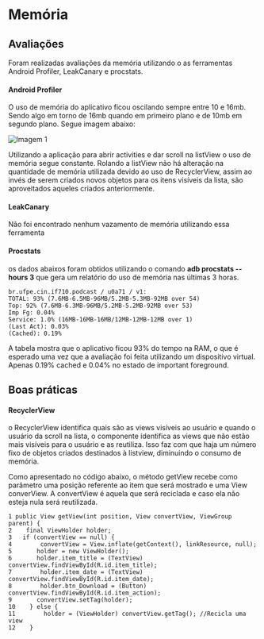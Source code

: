 # Memória


## Avaliações

Foram realizadas avaliações da memória utilizando o as ferramentas Android Profiler, LeakCanary e procstats.

#### Android Profiler

O uso de memória do aplicativo ficou oscilando sempre entre 10 e 16mb. Sendo algo em torno de 16mb quando em primeiro plano e de 10mb em segundo plano. Segue imagem abaixo:

![Imagem 1](https://raw.githubusercontent.com/msb55/projeto-android-if710/master/imagens_relatorio/memory_AndroidProfiler.png)

Utilizando a aplicação para abrir activities e dar scroll na listView o uso de memória segue constante. 
Rolando a listView não há alteração na quantidade de memória utilizada devido ao uso de RecyclerView, assim ao invés de serem criados novos objetos para os itens visíveis da lista, são aproveitados aqueles criados anteriormente. 


#### LeakCanary

Não foi encontrado nenhum vazamento de memória utilizando essa ferramenta

#### Procstats

os dados abaixos foram obtidos utilizando o comando **adb procstats --hours 3**
que gera um relatório do uso de memória nas últimas 3 horas.

    br.ufpe.cin.if710.podcast / u0a71 / v1:
    TOTAL: 93% (7.6MB-6.5MB-96MB/5.2MB-5.3MB-92MB over 54)
    Top: 92% (7.6MB-6.3MB-96MB/5.2MB-5.2MB-92MB over 53)
    Imp Fg: 0.04% 
    Service: 1.0% (16MB-16MB-16MB/12MB-12MB-12MB over 1) 
    (Last Act): 0.03%
    (Cached): 0.19% 


A tabela mostra que o aplicativo ficou 93% do tempo na RAM, o que é esperado uma vez que a avaliação foi feita utilizando um dispositivo virtual. Apenas 0.19% cached e 0.04% no estado de important foreground. 

## Boas práticas

#### RecyclerView

o RecyclerView identifica quais são as views visíveis ao usuário e quando o usuário da scroll  na lista, o componente identifica as views que não estão mais visíveis para o usuário e as reutiliza. Isso faz com que haja um número fixo de objetos criados destinados à listview, diminuindo o consumo de memória.

Como apresentado no código abaixo, o método getView recebe como parâmetro uma posição referente ao item que será mostrado e uma View converView. A convertView é aquela que será reciclada e caso ela não esteja nula será reutilizada. 


    1 public View getView(int position, View convertView, ViewGroup parent) {
    2    final ViewHolder holder;
    3   if (convertView == null) {
    4        convertView = View.inflate(getContext(), linkResource, null);
    5       holder = new ViewHolder();
    6       holder.item_title = (TextView) convertView.findViewById(R.id.item_title);
    7        holder.item_date = (TextView) convertView.findViewById(R.id.item_date);
    8        holder.btn_Download = (Button) convertView.findViewById(R.id.item_action);
    9       convertView.setTag(holder);
    10    } else {
    11        holder = (ViewHolder) convertView.getTag(); //Recicla uma view
    12    }



